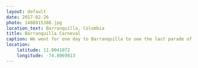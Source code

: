 ```yaml
---
layout: default
date: 2017-02-26
photo: 1488915388.jpg
location_text: Barranquilla, Colombia
title: Barranquilla Carneval
caption: We went for one day to Barranquilla to see the last parade of the carnaval. The day was crazy hot and the parade a bit boring after while. Nonetheless the people were very well dressed up and dancing all the time! Nice experience
location:
    latitude: 11.0041072
    longitude: -74.8069813
---
```

